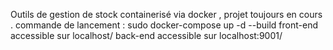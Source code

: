 Outils de gestion de stock  containerisé via docker , projet toujours en cours .
commande de lancement : sudo docker-compose up -d --build
front-end accessible sur localhost/
back-end accessible sur localhost:9001/